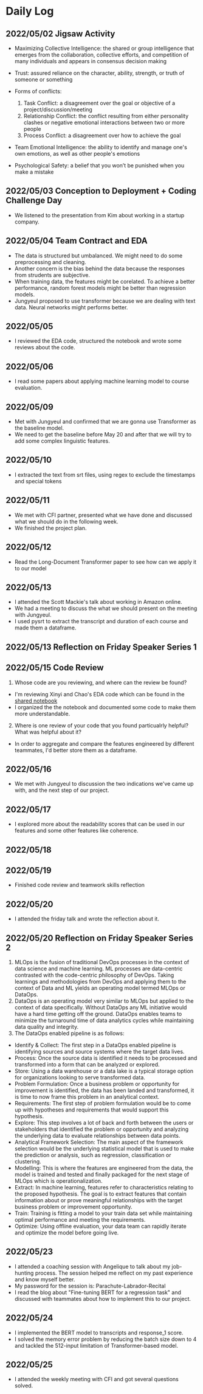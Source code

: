 # Daily Log

## 2022/05/02 Jigsaw Activity

- Maximizing Collective Intelligence: the shared or group intelligence that emerges from the collaboration, collective efforts, and competition of many individuals and appears in consensus decision
making
- Trust: assured reliance on the character, ability, strength, or truth of someone or something
- Forms of conflicts:
  1. Task Conflict: a disagreement over the goal or objective of a project/discussion/meeting
  2. Relationship Conflict: the conflict resulting from either personality clashes or 
negative emotional interactions between two or more people
  3. Process Conflict: a disagreement over how to achieve the goal
 
- Team Emotional Intelligence: the ability to identify and manage one's own emotions, as well as other people's emotions
- Psychological Safety: a belief that you won’t be punished when you make a mistake


## 2022/05/03 Conception to Deployment + Coding Challenge Day

- We listened to the presentation from Kim about working in a startup company.


## 2022/05/04 Team Contract and EDA

- The data is structured but umbalanced. We might need to do some preprocessing and cleaning.
- Another concern is the bias behind the data because the responses from strudents are subjective.
- When training data, the features might be corelated. To achieve a better performance, random forest models might be better than regression models.
- Jungyeul proposed to use transformer because we are dealing with text data. Neural networks might performs better. 

## 2022/05/05

- I reviewed the EDA code, structured the notebook and wrote some reviews about the code.

## 2022/05/06 

- I read some papers about applying machine learning model to course evaluation.

## 2022/05/09 

- Met with Jungyeul and confirmed that we are gonna use Transformer as the baseline model.
- We need to get the baseline before May 20 and after that we will try to add some complex linguistic features.

## 2022/05/10
- I extracted the text from srt files, using regex to exclude the timestamps and special tokens

## 2022/05/11
- We met with CFI partner, presented what we have done and discussed what we should do in the following week.
- We finished the project plan.

## 2022/05/12
- Read the Long-Document Transformer paper to see how can we apply it to our model

## 2022/05/13
- I attended the Scott Mackie's talk about working in Amazon online.
- We had a meeting to discuss the what we should present on the meeting with Jungyeul.
- I used pysrt to extract the transcript and duration of each course and made them a dataframe.

## 2022/05/13 Reflection on Friday Speaker Series 1


## 2022/05/15 Code Review
1. Whose code are you reviewing, and where can the review be found?
  - I'm reviewing Xinyi and Chao's EDA code which can be found in the [shared notebook](https://colab.research.google.com/drive/1m8aMhuFXtgO7hhz9OMt_rWaap_GBK0HF#scrollTo=aIjjdXOq7HUA)
  - I organized the the notebook and documented some code to make them more understandable.

2. Where is one review of your code that you found particualrly helpful? What was helpful about it?
  - In order to aggregate and compare the features engineered by different teammates, I'd better store them as a dataframe.

## 2022/05/16
- We met with Jungyeul to discussion the two indications we've came up with, and the next step of our project.

## 2022/05/17
- I explored more about the readability scores that can be used in our features and some other features like coherence.

## 2022/05/18


## 2022/05/19
- Finished code review and teamwork skills reflection

## 2022/05/20
- I attended the friday talk and wrote the reflection about it.

## 2022/05/20 Reflection on Friday Speaker Series 2

1. MLOps is the fusion of traditional DevOps processes in the context of data science and machine learning. ML processes are data-centric contrasted with the code-centric philosophy of DevOps. Taking learnings and methodologies from DevOps and applying them to the context of Data and ML yields an operating model termed MLOps or DataOps.
2. DataOps is an operating model very similar to MLOps but applied to the context of data specifically. Without DataOps any ML initiative would have a hard time getting off the ground. DataOps enables teams to minimize the turnaround time of data analytics cycles while maintaining data quality and integrity.
3. The DataOps enabled pipeline is as follows:
  - Identify & Collect: The first step in a DataOps enabled pipeline is identifying sources and source systems where the target data lives. 
  - Process: Once the source data is identified it needs to be processed and transformed into a form that can be analyzed or explored.
  - Store: Using a data warehouse or a data lake is a typical storage option for organizations looking to serve transformed data.
  - Problem Formulation: Once a business problem or opportunity for improvement is identified, the data has been landed and transformed, it is time to now frame this problem in an analytical context.
  - Requirements: The first step of problem formulation would be to come up with hypotheses and requirements that would support this hypothesis.
  - Explore: This step involves a lot of back and forth between the users or stakeholders that identified the problem or opportunity and analyzing the underlying data to evaluate relationships between data points.
  - Analytical Framework Selection: The main aspect of the framework selection would be the underlying statistical model that is used to make the prediction or analysis, such as regression, classification or clustering.
  - Modelling: This is where the features are engineered from the data, the model is trained and tested and finally packaged for the next stage of MLOps which is operationalization.
  - Extract: In machine learning, features refer to characteristics relating to the proposed hypothesis. The goal is to extract features that contain information about or prove meaningful relationships with the target business problem or improvement opportunity. 
  - Train: Training is fitting a model to your train data set while maintaining optimal performance and meeting the requirements.
  - Optimize: Using offline evaluation, your data team can rapidly iterate and optimize the model before going live. 


## 2022/05/23
- I attended a coaching session with Angelique to talk about my job-hunting process. The session helped me reflect on my past experience and know myself better. 
- My password for the session is: Parachute-Labrador-Recital
- I read the blog about "Fine-tuning BERT for a regression task" and discussed with teammates about how to implement this to our project.

## 2022/05/24
- I implemented the BERT model to transcripts and response_1 score.
- I solved the memory error problem by reducing the batch size down to 4 and tackled the 512-input limitation of Transformer-based model. 

## 2022/05/25
- I attended the weekly meeting with CFI and got several questions solved.
